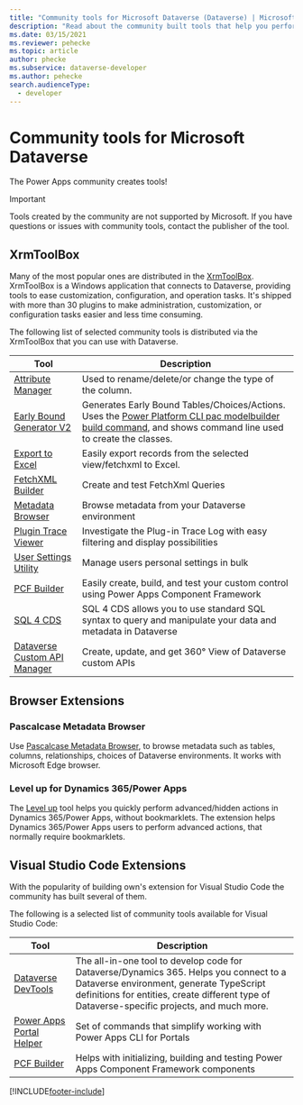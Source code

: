 ```yaml
---
title: "Community tools for Microsoft Dataverse (Dataverse) | Microsoft Docs"
description: "Read about the community built tools that help you perform various tasks with Microsoft Dataverse."
ms.date: 03/15/2021
ms.reviewer: pehecke
ms.topic: article
author: phecke
ms.subservice: dataverse-developer
ms.author: pehecke
search.audienceType: 
  - developer
---
```

# Community tools for Microsoft Dataverse


The Power Apps community creates tools! 

> [!IMPORTANT]
> Tools created by the community are not supported by Microsoft. If you have questions or issues with community tools, contact the publisher of the tool.

## XrmToolBox

Many of the most popular ones are distributed in the [XrmToolBox](https://www.xrmtoolbox.com/). XrmToolBox is a Windows application that connects to Dataverse, providing tools to ease customization, configuration, and operation tasks. It's shipped with more than 30 plugins to make administration, customization, or configuration tasks easier and less time consuming. 


The following list of selected community tools is distributed via the XrmToolBox that you can use with Dataverse.

|Tool  |Description  |
|---------|---------|
|[Attribute Manager](https://www.xrmtoolbox.com/plugins/DLaB.Xrm.AttributeManager/)|Used to rename/delete/or change the type of the column.|
|[Early Bound Generator V2](https://www.xrmtoolbox.com/plugins/DLaB.Xrm.EarlyBoundGeneratorV2/)|Generates Early Bound Tables/Choices/Actions. Uses the [Power Platform CLI pac modelbuilder build command](/power-platform/developer/cli/reference/modelbuilder#pac-modelbuilder-build), and shows command line used to create the classes.|
|[Export to Excel](https://www.xrmtoolbox.com/plugins/Ryr.XrmToolBox.ExportToExcel/)|Easily export records from the selected view/fetchxml to Excel.|
|[FetchXML Builder](https://fetchxmlbuilder.com/)|Create and test FetchXml Queries|
|[Metadata Browser](https://www.xrmtoolbox.com/plugins/MsCrmTools.MetadataBrowser/)|Browse metadata from your Dataverse environment|
|[Plugin Trace Viewer](https://jonasr.app/ptv/)|Investigate the Plug-in Trace Log with easy filtering and display possibilities|
|[User Settings Utility](https://www.xrmtoolbox.com/plugins/MsCrmTools.UserSettingsUtility/)|Manage users personal settings in bulk|
|[PCF Builder](https://www.xrmtoolbox.com/plugins/Maverick.PCF.Builder/)|Easily create, build, and test your custom control using Power Apps Component Framework|
|[SQL 4 CDS](https://www.xrmtoolbox.com/plugins/MarkMpn.SQL4CDS/)|SQL 4 CDS allows you to use standard SQL syntax to query and manipulate your data and metadata in Dataverse|
|[Dataverse Custom API Manager](https://www.xrmtoolbox.com/plugins/XTB.CustomApiManager/)|Create, update, and get 360° View of Dataverse custom APIs|

## Browser Extensions

### Pascalcase Metadata Browser

Use [Pascalcase Metadata Browser](https://pascalcase.com/Home/Metadata), to browse metadata such as tables, columns, relationships, choices of Dataverse environments. It works with Microsoft Edge browser.

### Level up for Dynamics 365/Power Apps

The [Level up](https://chrome.google.com/webstore/detail/level-up-for-dynamics-365/bjnkkhimoaclnddigpphpgkfgeggokam) tool helps you quickly perform advanced/hidden actions in Dynamics 365/Power Apps, without bookmarklets. The extension helps Dynamics 365/Power Apps users to perform advanced actions, that normally require bookmarklets.

## Visual Studio Code Extensions

With the popularity of building own's extension for Visual Studio Code the community has built several of them.

The following is a selected list of community tools available for Visual Studio Code:

|Tool  |Description  |
|---------|---------|
|[Dataverse DevTools](https://marketplace.visualstudio.com/items?itemName=danish-naglekar.dataverse-devtools)|The all-in-one tool to develop code for Dataverse/Dynamics 365. Helps you connect to a Dataverse environment, generate TypeScript definitions for entities, create different type of Dataverse-specific projects, and much more.|
|[Power Apps Portal Helper](https://marketplace.visualstudio.com/items?itemName=oleksandr-olashyn.portal-helper-vscode)|Set of commands that simplify working with Power Apps CLI for Portals|
|[PCF Builder](https://marketplace.visualstudio.com/items?itemName=danish-naglekar.pcf-builder)|Helps with initializing, building and testing Power Apps Component Framework components|


[!INCLUDE[footer-include](../../includes/footer-banner.md)]
